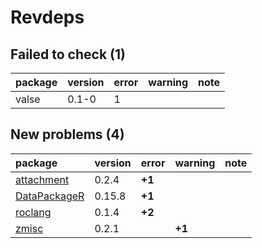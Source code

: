 # Revdeps

## Failed to check (1)

|package |version |error |warning |note |
|:-------|:-------|:-----|:-------|:----|
|valse   |0.1-0   |1     |        |     |

## New problems (4)

|package                                  |version |error  |warning |note |
|:----------------------------------------|:-------|:------|:-------|:----|
|[attachment](problems.md#attachment)     |0.2.4   |__+1__ |        |     |
|[DataPackageR](problems.md#datapackager) |0.15.8  |__+1__ |        |     |
|[roclang](problems.md#roclang)           |0.1.4   |__+2__ |        |     |
|[zmisc](problems.md#zmisc)               |0.2.1   |       |__+1__  |     |


